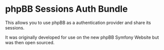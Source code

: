 # phpBB Sessions Auth Bundle

This allows you to use phpBB as a authentication provider and share its sessions.

It was originally developed for use on the new phpBB Symfony Website but was then open sourced.
